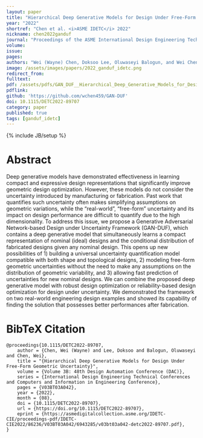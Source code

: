 ```yaml
---
layout: paper
title: "Hierarchical Deep Generative Models for Design Under Free-Form Geometric Uncertainty"
year: "2022"
shortref: "Chen et al. <i>ASME IDETC</i> 2022"
nickname: chen2022ganduf
journal: "Proceedings of the ASME International Design Engineering Technical Conferences"
volume: 
issue: 
pages: 
authors: "Wei (Wayne) Chen, Doksoo Lee, Oluwaseyi Balogun, and Wei Chen"
image: /assets/images/papers/2022_ganduf_idetc.png
redirect_from: 
fulltext: 
pdf: /assets/pdfs/GAN_DUF__Hierarchical_Deep_Generative_Models_for_Design_Under_Free_Form_Geometric_Uncertainty.pdf
pdflink: 
github: 'https://github.com/wchen459/GAN-DUF'
doi: 10.1115/DETC2022-89707
category: paper
published: true
tags: [ganduf_idetc]
---
```

{% include JB/setup %}

# Abstract 

Deep generative models have demonstrated effectiveness in learning compact and expressive design representations that significantly improve geometric design optimization. However, these models do not consider the uncertainty introduced by manufacturing or fabrication. Past work that quantifies such uncertainty often makes simplifying assumptions on geometric variations, while the “real-world”, “free-form” uncertainty and its impact on design performance are difficult to quantify due to the high dimensionality. To address this issue, we propose a Generative Adversarial Network-based Design under Uncertainty Framework (GAN-DUF), which contains a deep generative model that simultaneously learns a compact representation of nominal (ideal) designs and the conditional distribution of fabricated designs given any nominal design. This opens up new possibilities of 1) building a universal uncertainty quantification model compatible with both shape and topological designs, 2) modeling free-form geometric uncertainties without the need to make any assumptions on the distribution of geometric variability, and 3) allowing fast prediction of uncertainties for new nominal designs. We can combine the proposed deep generative model with robust design optimization or reliability-based design optimization for design under uncertainty. We demonstrated the framework on two real-world engineering design examples and showed its capability of finding the solution that possesses better performances after fabrication.



# BibTeX Citation

```
@proceedings{10.1115/DETC2022-89707,
    author = {Chen, Wei (Wayne) and Lee, Doksoo and Balogun, Oluwaseyi and Chen, Wei},
    title = "{Hierarchical Deep Generative Models for Design Under Free-Form Geometric Uncertainty}",
    volume = {Volume 3B: 48th Design Automation Conference (DAC)},
    series = {International Design Engineering Technical Conferences and Computers and Information in Engineering Conference},
    pages = {V03BT03A042},
    year = {2022},
    month = {08},
    doi = {10.1115/DETC2022-89707},
    url = {https://doi.org/10.1115/DETC2022-89707},
    eprint = {https://asmedigitalcollection.asme.org/IDETC-CIE/proceedings-pdf/IDETC-CIE2022/86236/V03BT03A042/6943285/v03bt03a042-detc2022-89707.pdf},
}
```
